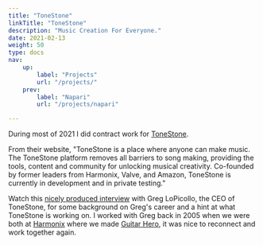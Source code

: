 ```yaml
---
title: "ToneStone"
linkTitle: "ToneStone"
description: "Music Creation For Everyone."
date: 2021-02-13
weight: 50
type: docs
nav:
    up:
        label: "Projects"
        url: "/projects/"
    prev:
        label: "Napari"
        url: "/projects/napari"

---
```


During most of 2021 I did contract work for [ToneStone](https://tonestone.com).

From their website, "ToneStone is a place where anyone can make music. The
ToneStone platform removes all barriers to song making, providing the
tools, content and community for unlocking musical creativity. Co-founded
by former leaders from Harmonix, Valve, and Amazon, ToneStone is currently
in development and in private testing."

Watch this [nicely produced interview](https://youtu.be/iP7dIvxr0ls) with Greg
LoPicollo, the CEO of ToneStone, for some background on Greg's career and a
hint at what ToneStone is working on. I worked with Greg back in 2005 when we
were both at [Harmonix](https://www.harmonixmusic.com/) where we made [Guitar
Hero](/about/experience/videogames/), it was nice to reconnect and work
together again.
